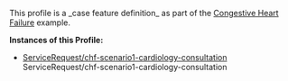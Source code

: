 This profile is a \_case feature definition\_ as part of the [Congestive Heart Failure](examples-chf.html) example.

**Instances of this Profile:**

*   [ServiceRequest/chf-scenario1-cardiology-consultation](ServiceRequest-chf-scenario1-cardiology-consultation.html) ServiceRequest/chf-scenario1-cardiology-consultation